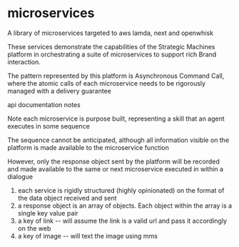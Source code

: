 # microservices

A library of microservices targeted to aws lamda, next and openwhisk

These services demonstrate the capabilities of the Strategic Machines platform in orchestrating a suite of microservices to support rich Brand interaction.

The pattern represented by this platform is Asynchronous Command Call, where the atomic calls of each microservice needs to be rigorously managed with a delivery guarantee

api documentation notes

Note each microservice is purpose built, representing a skill that an agent executes in some sequence

The sequence cannot be anticipated, although all information visible on the platform is made available to the microservice function

However, only the response object sent by the platform will be recorded and made available to the same or next microservice executed in within a dialogue

1. each service is rigidly structured (highly opinionated) on the format of the data object received and sent
2. a response object is an array of objects. Each object within the array is a single key value pair
3. a key of link -- will assume the link is a valid url and pass it accordingly on the web
4. a key of image -- will text the image using mms
